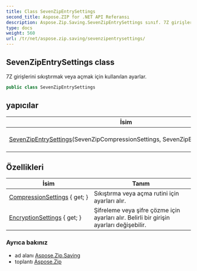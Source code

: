 ```yaml
---
title: Class SevenZipEntrySettings
second_title: Aspose.ZIP for .NET API Referansı
description: Aspose.Zip.Saving.SevenZipEntrySettings sınıf. 7Z girişlerini sıkıştırmak veya açmak için kullanılan ayarlar.
type: docs
weight: 560
url: /tr/net/aspose.zip.saving/sevenzipentrysettings/
---
```

## SevenZipEntrySettings class

7Z girişlerini sıkıştırmak veya açmak için kullanılan ayarlar.

```csharp
public class SevenZipEntrySettings
```

## yapıcılar

| İsim | Tanım |
| --- | --- |
| [SevenZipEntrySettings](sevenzipentrysettings/)(SevenZipCompressionSettings, SevenZipEncryptionSettings) | Yeni bir örneğini başlatır.`SevenZipEntrySettings` sınıf. |

## Özellikleri

| İsim | Tanım |
| --- | --- |
| [CompressionSettings](../../aspose.zip.saving/sevenzipentrysettings/compressionsettings/) { get; } | Sıkıştırma veya açma rutini için ayarları alır. |
| [EncryptionSettings](../../aspose.zip.saving/sevenzipentrysettings/encryptionsettings/) { get; } | Şifreleme veya şifre çözme için ayarları alır. Belirli bir girişin ayarları değişebilir. |

### Ayrıca bakınız

* ad alanı [Aspose.Zip.Saving](../../aspose.zip.saving/)
* toplantı [Aspose.Zip](../../)


